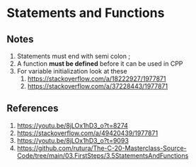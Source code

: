 # Statements and Functions

## Notes
1. Statements must end with semi colon ;
2. A function **must be defined** before it can be used in CPP 
3. For variable initialization look at these
   1. https://stackoverflow.com/a/18222927/1977871
   2. https://stackoverflow.com/a/37228443/1977871


## References
1. https://youtu.be/8jLOx1hD3_o?t=8274
2. https://stackoverflow.com/a/49420439/1977871
3. https://youtu.be/8jLOx1hD3_o?t=9093
4. https://github.com/rutura/The-C-20-Masterclass-Source-Code/tree/main/03.FirstSteps/3.5StatementsAndFunctions


